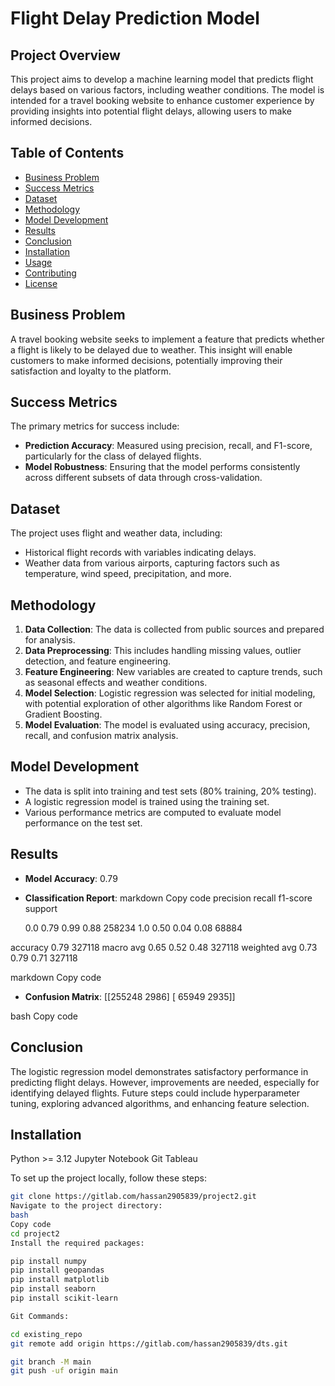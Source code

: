 # Flight Delay Prediction Model

## Project Overview

This project aims to develop a machine learning model that predicts flight delays based on various factors, including weather conditions. The model is intended for a travel booking website to enhance customer experience by providing insights into potential flight delays, allowing users to make informed decisions.

## Table of Contents

- [Business Problem](#business-problem)
- [Success Metrics](#success-metrics)
- [Dataset](#dataset)
- [Methodology](#methodology)
- [Model Development](#model-development)
- [Results](#results)
- [Conclusion](#conclusion)
- [Installation](#installation)
- [Usage](#usage)
- [Contributing](#contributing)
- [License](#license)

## Business Problem

A travel booking website seeks to implement a feature that predicts whether a flight is likely to be delayed due to weather. This insight will enable customers to make informed decisions, potentially improving their satisfaction and loyalty to the platform.

## Success Metrics

The primary metrics for success include:
- **Prediction Accuracy**: Measured using precision, recall, and F1-score, particularly for the class of delayed flights.
- **Model Robustness**: Ensuring that the model performs consistently across different subsets of data through cross-validation.

## Dataset

The project uses flight and weather data, including:
- Historical flight records with variables indicating delays.
- Weather data from various airports, capturing factors such as temperature, wind speed, precipitation, and more.

## Methodology

1. **Data Collection**: The data is collected from public sources and prepared for analysis.
2. **Data Preprocessing**: This includes handling missing values, outlier detection, and feature engineering.
3. **Feature Engineering**: New variables are created to capture trends, such as seasonal effects and weather conditions.
4. **Model Selection**: Logistic regression was selected for initial modeling, with potential exploration of other algorithms like Random Forest or Gradient Boosting.
5. **Model Evaluation**: The model is evaluated using accuracy, precision, recall, and confusion matrix analysis.

## Model Development

- The data is split into training and test sets (80% training, 20% testing).
- A logistic regression model is trained using the training set.
- Various performance metrics are computed to evaluate model performance on the test set.

## Results

- **Model Accuracy**: 0.79
- **Classification Report**:
markdown
Copy code
            precision    recall  f1-score   support

     0.0       0.79      0.99      0.88    258234
     1.0       0.50      0.04      0.08     68884

accuracy                           0.79    327118
macro avg 0.65 0.52 0.48 327118 weighted avg 0.73 0.79 0.71 327118

markdown
Copy code
- **Confusion Matrix**:
[[255248 2986] [ 65949 2935]]

bash
Copy code

## Conclusion

The logistic regression model demonstrates satisfactory performance in predicting flight delays. However, improvements are needed, especially for identifying delayed flights. Future steps could include hyperparameter tuning, exploring advanced algorithms, and enhancing feature selection.

## Installation

Python >= 3.12
Jupyter Notebook
Git
Tableau

To set up the project locally, follow these steps:

 ```bash
 git clone https://gitlab.com/hassan2905839/project2.git
Navigate to the project directory:
bash
Copy code
cd project2
Install the required packages:

pip install numpy
pip install geopandas
pip install matplotlib
pip install seaborn
pip install scikit-learn

Git Commands:

cd existing_repo
git remote add origin https://gitlab.com/hassan2905839/dts.git

git branch -M main
git push -uf origin main
